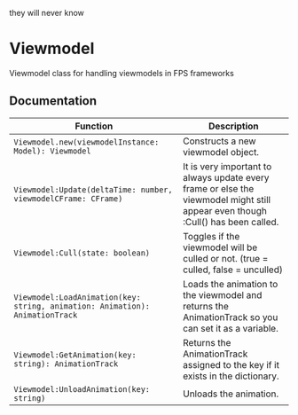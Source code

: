 they will never know

# Viewmodel
Viewmodel class for handling viewmodels in FPS frameworks

## Documentation
| Function | Description |
| --- | --- |
|`Viewmodel.new(viewmodelInstance: Model): Viewmodel`|Constructs a new viewmodel object.|
|`Viewmodel:Update(deltaTime: number, viewmodelCFrame: CFrame)`|It is very important to always update every frame or else the viewmodel might still appear even though :Cull() has been called.|
|`Viewmodel:Cull(state: boolean)`|Toggles if the viewmodel will be culled or not. (true = culled, false = unculled)|
|`Viewmodel:LoadAnimation(key: string, animation: Animation): AnimationTrack`|Loads the animation to the viewmodel and returns the AnimationTrack so you can set it as a variable.|
|`Viewmodel:GetAnimation(key: string): AnimationTrack`|Returns the AnimationTrack assigned to the key if it exists in the dictionary.|
|`Viewmodel:UnloadAnimation(key: string)`|Unloads the animation.|
